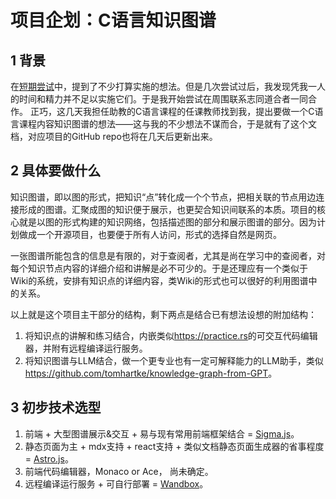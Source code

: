 # 项目企划：C语言知识图谱

## 1 背景

在[短期尝试](./workon-list.md)中，提到了不少打算实施的想法。但是几次尝试过后，我发现凭我一人的时间和精力并不足以实施它们。于是我开始尝试在周围联系志同道合者一同合作。
正巧，这几天我担任助教的C语言课程的任课教师找到我，提出要做一个C语言课程内容知识图谱的想法——这与我的不少想法不谋而合，于是就有了这个文档，对应项目的GitHub repo也将在几天后更新出来。

## 2 具体要做什么

知识图谱，即以图的形式，把知识“点”转化成一个个节点，把相关联的节点用边连接形成的图谱。汇聚成图的知识便于展示，也更契合知识间联系的本质。项目的核心就是以图的形式构建的知识网络，包括描述图的部分和展示图谱的部分。因为计划做成一个开源项目，也要便于所有人访问，形式的选择自然是网页。

一张图谱所能包含的信息是有限的，对于查阅者，尤其是尚在学习中的查阅者，对每个知识节点内容的详细介绍和讲解是必不可少的。于是还理应有一个类似于Wiki的系统，安排有知识点的详细内容，类Wiki的形式也可以很好的利用图谱中的关系。

以上就是这个项目主干部分的结构，剩下两点是结合已有想法设想的附加结构：

1. 将知识点的讲解和练习结合，内嵌类似<https://practice.rs>的可交互代码编辑器，并附有远程编译运行服务。
2. 将知识图谱与LLM结合，做一个更专业也有一定可解释能力的LLM助手，类似<https://github.com/tomhartke/knowledge-graph-from-GPT>。

## 3 初步技术选型

1. 前端 + 大型图谱展示&交互 + 易与现有常用前端框架结合 = [Sigma.js](https://www.sigmajs.org/)。
2. 静态页面为主 + mdx支持 + react支持 + 类似文档静态页面生成器的省事程度 = [Astro.js](https://astro.build/)。
3. 前端代码编辑器，Monaco or Ace， 尚未确定。
4. 远程编译运行服务 + 可自行部署 = [Wandbox](https://wandbox.org/)。
